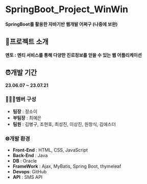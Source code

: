 # SpringBoot_Project_WinWin
**SpringBoot를 활용한 자바기반 웹개발 어쩌구 (나중에 보완)**

## 📢프로젝트 소개
**멘토 : 멘티 서비스를 통해 다양한 진로정보를 얻을 수 있는 웹 어플리케이션**

## ⏰개발 기간
**23.06.07 ~ 23.07.21**

### 👩‍👧‍👦멤버 구성
- **팀장** : 정소이
- **부팀장** : 최예은
- **팀원** : 김병구, 조현호, 최성진, 이상진, 원창식, 김에스더

### 🌐개발 환경
- **Front-End** : HTML, CSS, JavaScript
- **Back-End** : Java
- **DB** : Oracle
- **FrameWork** : Ajax, MyBatis, Spring Boot, thymeleaf
- **Devops**: GitHub
- **API** : SMS API
